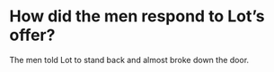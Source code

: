 # How did the men respond to Lot’s offer?

The men told Lot to stand back and almost broke down the door.
